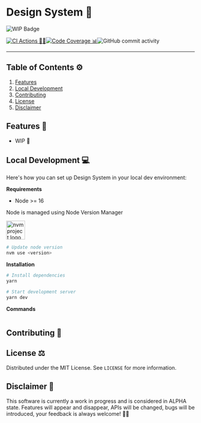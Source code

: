 # Design System 🎨

![WIP Badge](https://img.shields.io/badge/Project%20Status%3A-wip%20%F0%9F%9A%A7-orange)

[![CI Actions 🚀🤖](https://github.com/HarrisFauntleroy/design-system/actions/workflows/ci.yml/badge.svg)](https://github.com/HarrisFauntleroy/design-system/actions/workflows/ci.yml)[![Code Coverage 📊](https://github.com/HarrisFauntleroy/design-system/actions/workflows/coverage.yml/badge.svg)](https://github.com/HarrisFauntleroy/design-system/actions/workflows/coverage.yml)![GitHub commit activity](https://img.shields.io/github/commit-activity/w/HarrisFauntleroy/design-system?style=flat)

<!-- PROJECT_DESCRIPTION -->

<!-- PROJECT_SCREENSHOT -->

<!-- <img src="" alt="Design System" title="Design System" width="750"/> -->

---

## Table of Contents ⚙️

1. [Features](#features-💫)
2. [Local Development](#local-development-💻)
3. [Contributing](#contributing-🤝)
4. [License](#license-⚖️)
5. [Disclaimer](#disclaimer-🚨)

## Features 💫

- WIP 🚧

<!-- LIST OF FEATURES -->

## Local Development 💻

Here's how you can set up Design System in your local dev environment:

**Requirements**

<!-- LIST OF REQUIREMENTS -->

- Node >= 16

Node is managed using Node Version Manager

<a href="https://github.com/nvm-sh/logos"><img alt="nvm project logo" src="https://raw.githubusercontent.com/nvm-sh/logos/HEAD/nvm-logo-color.svg" height="50" /></a>

```bash
# Update node version
nvm use <version>
```

**Installation**

<!-- INSTALLATION INSTRUCTIONS -->

```bash
# Install dependencies
yarn
```

```bash
# Start development server
yarn dev
```

**Commands**

```bash

```

<!-- LIST OF COMMANDS -->

## Contributing 🤝

<!-- GUIDELINES FOR CONTRIBUTION -->

## License ⚖️

Distributed under the MIT License. See `LICENSE` for more information.

## Disclaimer 🚨

This software is currently a work in progress and is considered in ALPHA state. Features will appear and disappear, APIs will be changed, bugs will be introduced, your feedback is always welcome! 🚧🔧
